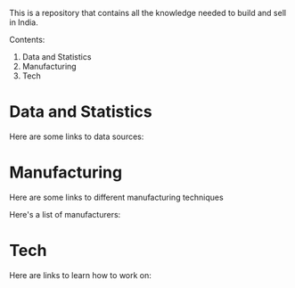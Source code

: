 This is a repository that contains all the knowledge needed to build and sell in India.

Contents:
1. Data and Statistics
2. Manufacturing
3. Tech

# Data and Statistics

Here are some links to data sources:

# Manufacturing

Here are some links to different manufacturing techniques

Here's a list of manufacturers:

# Tech

Here are links to learn how to work on:




